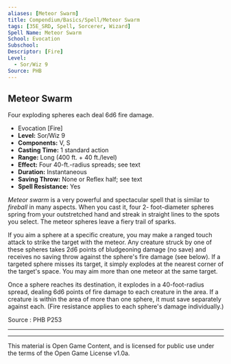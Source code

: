 ```yaml
---
aliases: [Meteor Swarm]
title: Compendium/Basics/Spell/Meteor Swarm
tags: [35E_SRD, Spell, Sorcerer, Wizard]
Spell Name: Meteor Swarm
School: Evocation
Subschool: 
Descriptor: [Fire]
Level:
  - Sor/Wiz 9
Source: PHB
---
```



## Meteor Swarm

Four exploding spheres each deal 6d6 fire damage.

*   Evocation [Fire]
*   **Level:** Sor/Wiz 9
*   **Components:** V, S
*   **Casting Time:** 1 standard action
*   **Range:** Long (400 ft. + 40 ft./level)
*   **Effect:** Four 40-ft.-radius spreads; see text
*   **Duration:** Instantaneous
*   **Saving Throw:** None or Reflex half; see text
*   **Spell Resistance:** Yes

<p><i>Meteor swarm</i> is a very powerful and spectacular spell that is similar to <i>fireball</i> in many aspects. When you cast it, four 2- foot-diameter spheres spring from your outstretched hand and streak in straight lines to the spots you select. The meteor spheres leave a fiery trail of sparks.</p><p>If you aim a sphere at a specific creature, you may make a ranged touch attack to strike the target with the meteor. Any creature struck by one of these spheres takes 2d6 points of bludgeoning damage (no save) and receives no saving throw against the sphere's fire damage (see below). If a targeted sphere misses its target, it simply explodes at the nearest corner of the target's space. You may aim more than one meteor at the same target.</p><p>Once a sphere reaches its destination, it explodes in a 40-foot-radius spread, dealing 6d6 points of fire damage to each creature in the area. If a creature is within the area of more than one sphere, it must save separately against each. (Fire resistance applies to each sphere's damage individually.)</p>

Source : PHB P253

---

---

This material is Open Game Content, and is licensed for public use under
the terms of the Open Game License v1.0a.
